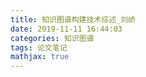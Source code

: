 ```yaml
---
title: 知识图谱构建技术综述_刘峤
date: 2019-11-11 16:44:03
categories: 知识图谱
tags: 论文笔记
mathjax: true
---
```


<!--more-->